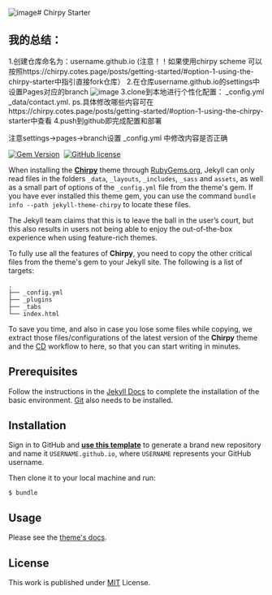 ![image](https://github.com/ff273/ff273.github.io/assets/102291200/9d464d0d-3060-4951-827e-ce38387a9d66)# Chirpy Starter
## 我的总结：
1.创建仓库命名为：username.github.io
(注意！！如果使用chirpy scheme 可以按照https://chirpy.cotes.page/posts/getting-started/#option-1-using-the-chirpy-starter中指引直接fork仓库）
2.在仓库username.github.io的settings中设置Pages对应的branch
![image](https://github.com/ff273/ff273.github.io/assets/102291200/b30ce465-b1d9-4762-b3c1-8285cb233c2c)
3.clone到本地进行个性化配置：
 _config.yml 
 _data/contact.yml.
 ps.具体修改哪些内容可在https://chirpy.cotes.page/posts/getting-started/#option-1-using-the-chirpy-starter中查看
 4.push到github即完成配置和部署
 
注意settings->pages->branch设置
 _config.yml 中修改内容是否正确


[![Gem Version](https://img.shields.io/gem/v/jekyll-theme-chirpy)][gem]&nbsp;
[![GitHub license](https://img.shields.io/github/license/cotes2020/chirpy-starter.svg?color=blue)][mit]

When installing the [**Chirpy**][chirpy] theme through [RubyGems.org][gem], Jekyll can only read files in the folders
`_data`, `_layouts`, `_includes`, `_sass` and `assets`, as well as a small part of options of the `_config.yml` file
from the theme's gem. If you have ever installed this theme gem, you can use the command
`bundle info --path jekyll-theme-chirpy` to locate these files.

The Jekyll team claims that this is to leave the ball in the user’s court, but this also results in users not being
able to enjoy the out-of-the-box experience when using feature-rich themes.

To fully use all the features of **Chirpy**, you need to copy the other critical files from the theme's gem to your
Jekyll site. The following is a list of targets:

```shell
.
├── _config.yml
├── _plugins
├── _tabs
└── index.html
```

To save you time, and also in case you lose some files while copying, we extract those files/configurations of the
latest version of the **Chirpy** theme and the [CD][CD] workflow to here, so that you can start writing in minutes.

## Prerequisites

Follow the instructions in the [Jekyll Docs](https://jekyllrb.com/docs/installation/) to complete the installation of
the basic environment. [Git](https://git-scm.com/) also needs to be installed.

## Installation

Sign in to GitHub and [**use this template**][use-template] to generate a brand new repository and name it
`USERNAME.github.io`, where `USERNAME` represents your GitHub username.

Then clone it to your local machine and run:

```console
$ bundle
```

## Usage

Please see the [theme's docs](https://github.com/cotes2020/jekyll-theme-chirpy#documentation).

## License

This work is published under [MIT][mit] License.

[gem]: https://rubygems.org/gems/jekyll-theme-chirpy
[chirpy]: https://github.com/cotes2020/jekyll-theme-chirpy/
[use-template]: https://github.com/cotes2020/chirpy-starter/generate
[CD]: https://en.wikipedia.org/wiki/Continuous_deployment
[mit]: https://github.com/cotes2020/chirpy-starter/blob/master/LICENSE
